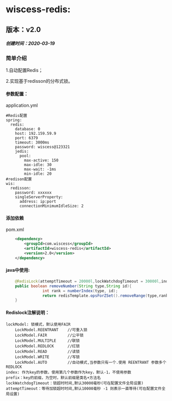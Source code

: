 # wiscess-redis:

## 版本：v2.0

##### 创建时间：2020-03-19

### 简单介绍  

1.自动配置Redis；

2.实现基于redisson的分布式锁。


#### 参数配置：

application.yml
```
#Redis配置
spring: 
  redis:
    database: 0
    host: 192.159.59.9
    port: 6379
    timeout: 3000ms
    password: wiscess@123321
    jedis:
      pool:
        max-active: 150
        max-idle: 30
        max-wait: -1ms
        min-idle: 20
#redison配置
wis:
  redisson:
    password: xxxxxx
    singleServerProperty:
      address: ip:port
      connectionMinimumIdleSize: 2
```

#### 添加依赖

pom.xml
```xml
    <dependency>
        <groupId>com.wiscess</groupId>
        <artifactId>wiscess-redis</artifactId>
        <version>2.0</version>
    </dependency>
```

#### java中使用:

```java
    @RedisLock(attemptTimeout = 20000l,lockWatchdogTimeout = 30000l,index = 0,prefix = LOCK_PREFIX)
    public boolean removeNumber(String type,String id){
                int rank = numberIndex(type, id);
                return redisTemplate.opsForZSet().removeRange(type,rank,rank)==1l;
    }    
```

#### Redislock注解说明：
```
lockModel: 锁模式，默认使用FAIR
    LockModel.REENTRANT    //可重入锁
    LockModel.FAIR         //公平锁
    LockModel.MULTIPLE     //联锁
    LockModel.REDLOCK      //红锁
    LockModel.READ         //读锁
    LockModel.WRITE        //写锁
    LockModel.AUTO         //自动模式,当参数只有一个.使用 REENTRANT 参数多个 REDLOCK
index: 作为key的参数，使用第几个参数作为key，默认-1，不使用参数
prefix：key的前缀，为空时，默认前缀是类名+方法名
lockWatchdogTimeout：锁超时时间,默认30000毫秒(可在配置文件全局设置)
attemptTimeout：等待加锁超时时间,默认10000毫秒 -1 则表示一直等待(可在配置文件全局设置)
```     

